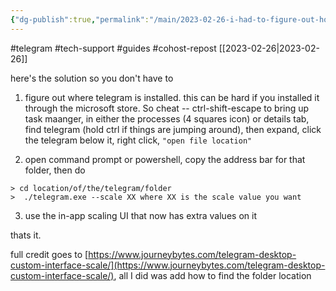 ```yaml
---
{"dg-publish":true,"permalink":"/main/2023-02-26-i-had-to-figure-out-how-to-make-telegram-on-windows-not-have-arbitrary-window-size-minimums/"}
---
```


#telegram #tech-support #guides #cohost-repost 
[[2023-02-26\|2023-02-26]]

here's the solution so you don't have to

1. figure out where telegram is installed. this can be hard if you installed it through the microsoft store. So cheat -- ctrl-shift-escape to bring up task maanger, in either the processes (4 squares icon) or details tab, find telegram (hold ctrl if things are jumping around), then expand, click the telegram below it, right click, `"open file location"`
    
2. open command prompt or powershell, copy the address bar for that folder, then do
    

```
> cd location/of/the/telegram/folder
>  ./telegram.exe --scale XX where XX is the scale value you want
```

3. use the in-app scaling UI that now has extra values on it

thats it.

full credit goes to [https://www.journeybytes.com/telegram-desktop-custom-interface-scale/](https://www.journeybytes.com/telegram-desktop-custom-interface-scale/), all I did was add how to find the folder location